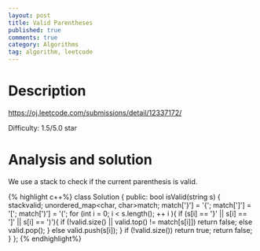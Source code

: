 ```yaml
---
layout: post
title: Valid Parentheses
published: true
comments: true
category: Algorithms
tag: algorithm, leetcode
---
```



# Description

https://oj.leetcode.com/submissions/detail/12337172/

Difficulty: 1.5/5.0 star


# Analysis and solution

We use a stack to check if the current parenthesis is valid. 

{% highlight c++%}
class Solution {
public:
    bool isValid(string s) {
        stack<char>valid;
        unordered_map<char, char>match;
        match['}'] = '{'; match[']'] = '['; match[')'] = '(';
        for (int i = 0; i < s.length(); ++ i ){
            if (s[i] == '}' || s[i] == ']' || s[i] == ')'){
                if (!valid.size() || valid.top() != match[s[i]])
                    return false;
                else
                    valid.pop();
            }
            else
                valid.push(s[i]);
        }
        if (!valid.size())
            return true;
        return false;
    }
};
{% endhighlight%}